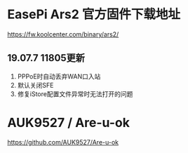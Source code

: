 # EasePi Ars2 官方固件下载地址
https://fw.koolcenter.com/binary/ars2/
## 19.07.7 11805更新
1. PPPoE时自动丢弃WAN口入站
2. 默认关闭SFE
3. 修复iStore配置文件异常时无法打开的问题
# AUK9527 / Are-u-ok
https://github.com/AUK9527/Are-u-ok
